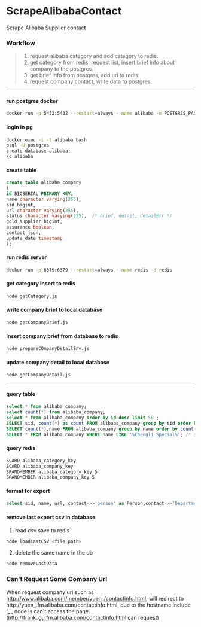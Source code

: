 # ScrapeAlibabaContact
 Scrape Alibaba Supplier contact

### Workflow
>1. request alibaba category and add category to redis.
>2. get category from redis, request list, insert brief info about company to the postgres.
>3. get brief info from postgres, add url to redis.
>4. request company contact, write data to postgres.


----
#### run postgres docker
```bash
docker run -p 5432:5432 --restart=always --name alibaba -e POSTGRES_PASSWORD=123456 -d postgres:9.3
```

#### login in pg
```bash
docker exec -i -t alibaba bash
psql -U postgres
create database alibaba;
\c alibaba
```

#### create table
```sql
create table alibaba_company
(
id BIGSERIAL PRIMARY KEY,
name character varying(255),
sid bigint,
url character varying(255),
status character varying(255),  /* brief, detail, detailErr */
gold_supplier bigint,
assurance boolean,
contact json,
update_date timestamp
);
```

#### run redis server
```bash
docker run -p 6379:6379 --restart=always --name redis -d redis
```

#### get category insert to redis
```bash
node getCategory.js
```

#### write company brief to local database
```bash
node getCompanyBrief.js
```

#### insert company brief from database to redis
```bash
node prepareCOmpanyDetailEnv.js
```

#### update company detail to local database
```bash
node getCompanyDetail.js
```

----
#### query table
```sql
select * from alibaba_company;
select count(*) from alibaba_company;
select * from alibaba_company order by id desc limit 50 ;
SELECT sid, count(*) as count FROM alibaba_company group by sid order by count desc;
SELECT count(*),name FROM alibaba_company group by name order by count(*) desc;
SELECT * FROM alibaba_company WHERE name LIKE '%Chengli Special%'; /* same company name with different sid, url*/
```

#### query redis
```bash
SCARD alibaba_category_key
SCARD alibaba_company_key
SRANDMEMBER alibaba_category_key 5
SRANDMEMBER alibaba_company_key 5
```

#### format for export
```sql
select sid, name, url, contact->>'person' as Person,contact->>'Department' as Department,contact->>'Job Title' as Job_Title,contact->>'Telephone' as Telephone,contact->>'Mobile Phone' as Mobile_Phone,contact->>'Fax' as Fax,contact->>'Address' as Address,contact->>'Country/Region' as Country_Region,contact->>'Province/State' as Province_State, contact->>'City' as City,contact->>'Province/State' as Province_State,contact->>'Zip' as Zip from alibaba_company where status = 'detail' and contact->>'person' <> '' order by name;
```

#### remove last export csv in database
1. read csv save to redis
```bash
node loadLastCSV <file_path>
```
2. delete the same name in the db
```bash
node removeLastData
```


### Can't Request Some Company Url
When request company url such as http://www.alibaba.com/member/yuen_/contactinfo.html, will redirect to http://yuen_.fm.alibaba.com/contactinfo.html, due to the hostname include '_', node.js can't access the page. (http://frank_gu.fm.alibaba.com/contactinfo.html can request)
